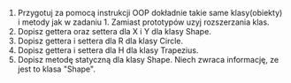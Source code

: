 1. Przygotuj za pomocą instrukcji OOP dokładnie takie same klasy(obiekty) i metody jak w zadaniu 1. Zamiast prototypów uzyj rozszerzania klas.
2. Dopisz gettera oraz settera dla X i Y dla klasy Shape.
3. Dopisz gettera i settera dla R dla klasy Circle.
4. Dopisz gettera i settera dla H dla klasy Trapezius.
5. Dopisz metodę statyczną dla klasy Shape. Niech zwraca informację, ze jest to klasa "Shape".